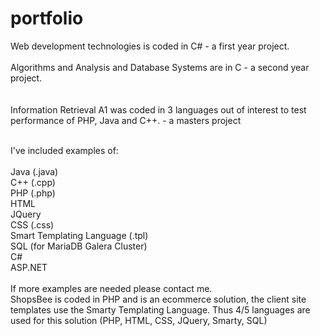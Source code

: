 # portfolio
Web development technologies is coded in C# - a first year project.
<br/><br/>
Algorithms and Analysis and Database Systems are in C - a second year project.
<br/><br/>    
Information Retrieval A1 was coded in 3 languages out of interest to test performance of PHP, Java and C++. - a masters project<br/>
<br/>        

I've included examples of:<br/><br/>
    Java (.java)<br/>
    C++ (.cpp)<br/>
    PHP (.php)<br/>
    HTML <br/>
    JQuery <br/>
    CSS (.css) <br/>
    Smart Templating Language (.tpl)<br/>
    SQL (for MariaDB Galera Cluster)<br/>
    C#<br/>
    ASP.NET<br/>
    <br/>
    If more examples are needed please contact me.
    <br/>
    ShopsBee is coded in PHP and is an ecommerce solution, the client site templates use the Smarty Templating Language. Thus 4/5 languages are used for this solution (PHP, HTML, CSS, JQuery, Smarty, SQL)
    <br/>
    
